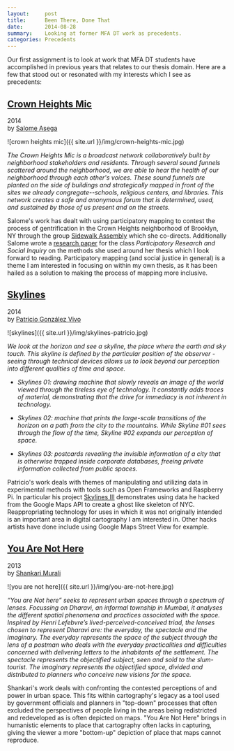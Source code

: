 ```yaml
---
layout:     post
title:      Been There, Done That
date:       2014-08-28 
summary:    Looking at former MFA DT work as precedents.
categories: Precedents
---
```


Our first assignment is to look at work that MFA DT students have accomplished in previous years that relates to our thesis domain. Here are a few that stood out or resonated with my interests which I see as precedents:

## [Crown Heights Mic](http://mfadt.parsons.edu/2014/project/crown-heights-mic)
2014  
by [Salome Asega](https://twitter.com/suhlomay)

![crown heights mic]({{ site.url }}/img/crown-heights-mic.jpg)

*The Crown Heights Mic is a broadcast network collaboratively built by neighborhood stakeholders and residents. Through several sound funnels scattered around the neighborhood, we are able to hear the health of our neighborhood through each other's voices. These sound funnels are planted on the side of buildings and strategically mapped in front of the sites we already congregate--schools, religious centers, and libraries. This network creates a safe and anonymous forum that is determined, used, and sustained by those of us present and on the streets.*

Salome's work has dealt with using participatory mapping to contest the process of gentrification in the Crown Heights neighborhood of Brooklyn, NY through the group [Sidewalk Assembly](http://sidewalkassembly.com/about) which she co-directs. Additionally Salome wrote a [research paper](../pdf/Asega_PAR_Final.pdf) for the class *Participatory Research and Social Inquiry* on the  methods she used around her thesis which I look forward to reading. Participatory mapping (and social justice in general) is a theme I am interested in focusing on within my own thesis, as it has been hailed as a solution to making the process of mapping more inclusive.

## [Skylines](http://mfadt.parsons.edu/2014/project/skylines)
2014  
by [Patricio González Vivo](http://www.patriciogonzalezvivo.com/)

![skylines]({{ site.url }}/img/skylines-patricio.jpg)

*We look at the horizon and see a skyline, the place where the earth and sky touch. This skyline is defined by the particular position of the observer - seeing through technical devices allows us to look beyond our perception into different qualities of time and space.*

- *Skylines 01: drawing machine that slowly reveals an image of the world viewed through the tireless eye of technology. It constantly adds traces of material, demonstrating that the drive for immediacy is not inherent in technology.*

- *Skylines 02: machine that prints the large-scale transitions of the horizon on a path from the city to the mountains. While Skyline #01 sees through the flow of the time, Skyline #02 expands our perception of space.*

- *Skylines 03: postcards revealing the invisible information of a city that is otherwise trapped inside corporate databases, freeing private information collected from public spaces.*

Patricio's work deals with themes of manipulating and utilizing data in experimental methods with tools such as Open Frameworks and Raspberry Pi. In particular his project [Skylines III](https://vimeo.com/89982874) demonstrates using data he hacked from the Google Maps API to create a ghost like skeleton of NYC. Reappropriating technology for uses in which it was not originally intended is an important area in digital cartography I am interested in. Other hacks artists have done include using Google Maps Street View for example.

## [You Are Not Here](http://shankarimurali.com/1/)
2013  
by [Shankari Murali](http://shankarimurali.com/about/)

![you are not here]({{ site.url }}/img/you-are-not-here.jpg)

*“You are Not here” seeks to represent urban spaces through a spectrum of lenses. Focussing on Dharavi, an informal township in Mumbai, it analyses the different spatial phenomena and practices associated with the space. Inspired by Henri Lefebvre’s lived-perceived-conceived triad, the lenses chosen to represent Dharavi are: the everyday, the spectacle and the imaginary. The everyday represents the space of the subject through the lens of a postman who deals with the everyday practicalities and difficulties concerned with delivering letters to the inhabitants of the settlement. The spectacle represents the objectified subject, seen and sold to the slum-tourist. The imaginary represents the objectified space, divided and distributed to planners who conceive new visions for the space.*

Shankari's work deals with confronting the contested perceptions of and power in urban space. This fits within cartography's legacy as a tool used by government officials and planners in "top-down" processes that often excluded the perspectives of people living in the areas being redistricted and redeveloped as is often depicted on maps. "You Are Not Here" brings in humanistic elements to place that cartography often lacks in capturing, giving the viewer a more "bottom-up" depiction of place that maps cannot reproduce.
